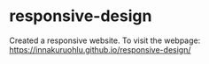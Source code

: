 # responsive-design
Created a responsive website.
To visit the webpage: https://innakuruohlu.github.io/responsive-design/
